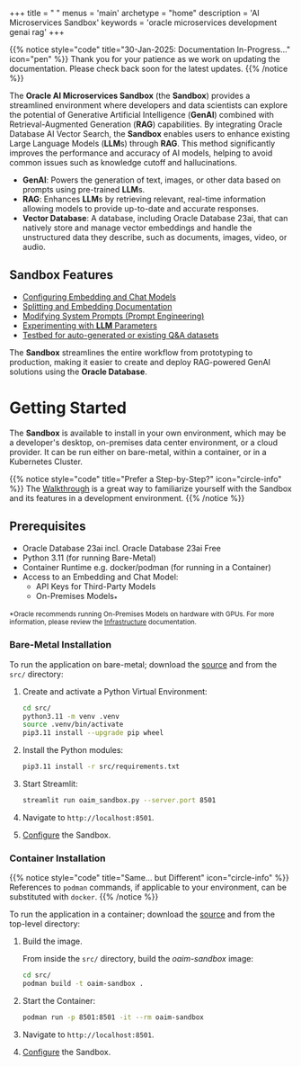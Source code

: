 +++
title = " "
menus = 'main'
archetype = "home"
description = 'AI Microservices Sandbox'
keywords = 'oracle microservices development genai rag'
+++

<!--
Copyright (c) 2024-2025, Oracle and/or its affiliates.
Licensed under the Universal Permissive License v1.0 as shown at http://oss.oracle.com/licenses/upl.

spell-checker:ignore streamlit, genai, venv, oaim
-->

{{% notice style="code" title="30-Jan-2025: Documentation In-Progress..." icon="pen" %}}
Thank you for your patience as we work on updating the documentation. Please check back soon for the latest updates.
{{% /notice %}}

The **Oracle AI Microservices Sandbox** (the **Sandbox**) provides a streamlined environment where developers and data scientists can explore the potential of Generative Artificial Intelligence (**GenAI**) combined with Retrieval-Augmented Generation (**RAG**) capabilities. By integrating Oracle Database AI Vector Search, the **Sandbox** enables users to enhance existing Large Language Models (**LLM**s) through **RAG**. This method significantly improves the performance and accuracy of AI models, helping to avoid common issues such as knowledge cutoff and hallucinations.

- **GenAI**: Powers the generation of text, images, or other data based on prompts using pre-trained **LLM**s.
- **RAG**: Enhances **LLM**s by retrieving relevant, real-time information allowing models to provide up-to-date and accurate responses.
- **Vector Database**: A database, including Oracle Database 23ai, that can natively store and manage vector embeddings and handle the unstructured data they describe, such as documents, images, video, or audio.

## Sandbox Features

- [Configuring Embedding and Chat Models](sandbox/configuration/model_config)
- [Splitting and Embedding Documentation](sandbox/tools/split_embed)
- [Modifying System Prompts (Prompt Engineering)](sandbox/tools/prompt_eng)
- [Experimenting with **LLM** Parameters](sandbox/chatbot)
- [Testbed for auto-generated or existing Q&A datasets](sandbox/testbed)

The **Sandbox** streamlines the entire workflow from prototyping to production, making it easier to create and deploy RAG-powered GenAI solutions using the **Oracle Database**.

# Getting Started

The **Sandbox** is available to install in your own environment, which may be a developer's desktop, on-premises data center environment, or a cloud provider. It can be run either on bare-metal, within a container, or in a Kubernetes Cluster.

{{% notice style="code" title="Prefer a Step-by-Step?" icon="circle-info" %}}
The [Walkthrough](walkthrough) is a great way to familiarize yourself with the Sandbox and its features in a development environment.
{{% /notice %}}

## Prerequisites

- Oracle Database 23ai incl. Oracle Database 23ai Free
- Python 3.11 (for running Bare-Metal)
- Container Runtime e.g. docker/podman (for running in a Container)
- Access to an Embedding and Chat Model:
  - API Keys for Third-Party Models
  - On-Premises Models<sub>\*</sub>

<sub>\*Oracle recommends running On-Premises Models on hardware with GPUs. For more information, please review the [Infrastructure](infrastructure/) documentation.</sub>

### Bare-Metal Installation

To run the application on bare-metal; download the [source](https://github.com/oracle-samples/oaim-sandbox) and from the `src/` directory:

1. Create and activate a Python Virtual Environment:

   ```bash
   cd src/
   python3.11 -m venv .venv
   source .venv/bin/activate
   pip3.11 install --upgrade pip wheel
   ```

1. Install the Python modules:

   ```bash
   pip3.11 install -r src/requirements.txt
   ```

1. Start Streamlit:

   ```bash
   streamlit run oaim_sandbox.py --server.port 8501
   ```

1. Navigate to `http://localhost:8501`.

1. [Configure](sandbox/configuration) the Sandbox.

### Container Installation

{{% notice style="code" title="Same... but Different" icon="circle-info" %}}
References to `podman` commands, if applicable to your environment, can be substituted with `docker`.
{{% /notice %}}

To run the application in a container; download the [source](https://github.com/oracle-samples/oaim-sandbox) and from the top-level directory:

1. Build the image.

   From inside the `src/` directory, build the *oaim-sandbox* image:

   ```bash
   cd src/
   podman build -t oaim-sandbox .
   ```

1. Start the Container:

   ```bash
   podman run -p 8501:8501 -it --rm oaim-sandbox
   ```

1. Navigate to `http://localhost:8501`.

1. [Configure](sandbox/configuration) the Sandbox.
